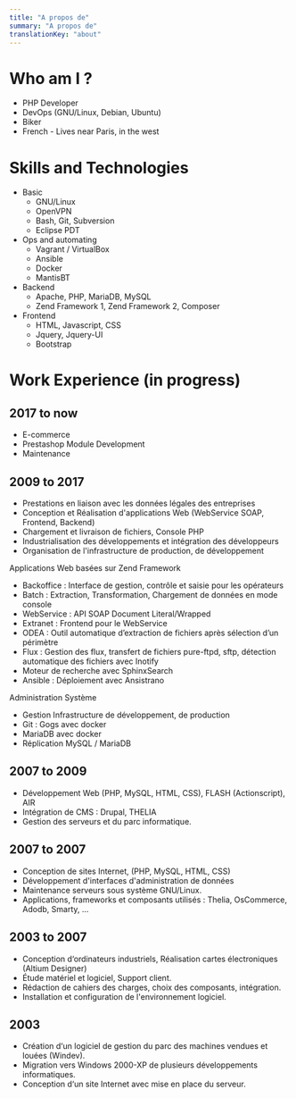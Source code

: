 ```yaml
---
title: "A propos de"
summary: "A propos de"
translationKey: "about"
---
```


# Who am I ?
* PHP Developer
* DevOps (GNU/Linux, Debian, Ubuntu)
* Biker
* French - Lives near Paris, in the west


# Skills and Technologies
- Basic
  * GNU/Linux
  * OpenVPN
  * Bash, Git, Subversion
  * Eclipse PDT
- Ops and automating
  * Vagrant / VirtualBox
  * Ansible
  * Docker
  * MantisBT
- Backend
  * Apache, PHP, MariaDB, MySQL
  * Zend Framework 1, Zend Framework 2, Composer
- Frontend
  * HTML, Javascript, CSS
  * Jquery, Jquery-UI
  * Bootstrap


# Work Experience (in progress)

## 2017 to now
* E-commerce
* Prestashop Module Development
* Maintenance

## 2009 to 2017
* Prestations en liaison avec les données légales des entreprises
* Conception et Réalisation d'applications Web (WebService SOAP, Frontend, Backend)
* Chargement et livraison de fichiers, Console PHP
* Industrialisation des développements et intégration des développeurs
* Organisation de l'infrastructure de production, de développement

Applications Web basées sur Zend Framework
* Backoffice : Interface de gestion, contrôle et saisie pour les opérateurs
* Batch : Extraction, Transformation, Chargement de données en mode console
* WebService : API SOAP Document Literal/Wrapped
* Extranet : Frontend pour le WebService
* ODEA : Outil automatique d’extraction de fichiers après sélection d’un périmètre
* Flux : Gestion des flux, transfert de fichiers pure-ftpd, sftp, détection automatique des fichiers avec Inotify
* Moteur de recherche avec SphinxSearch
* Ansible : Déploiement avec Ansistrano

Administration Système
* Gestion Infrastructure de développement, de production
* Git : Gogs avec docker
* MariaDB avec docker
* Réplication MySQL / MariaDB

## 2007 to 2009
* Développement Web (PHP, MySQL, HTML, CSS), FLASH (Actionscript), AIR
* Intégration de CMS : Drupal, THELIA
* Gestion des serveurs et du parc informatique.

## 2007 to 2007
* Conception de sites Internet, (PHP, MySQL, HTML, CSS)
* Développement d'interfaces d'administration de données
* Maintenance serveurs sous système GNU/Linux.
* Applications, frameworks et composants utilisés : Thelia, OsCommerce, Adodb, Smarty, ...

## 2003 to 2007
* Conception d‘ordinateurs industriels, Réalisation cartes électroniques (Altium Designer)
* Étude matériel et logiciel, Support client.
* Rédaction de cahiers des charges, choix des composants, intégration.
* Installation et configuration de l'environnement logiciel.

## 2003
* Création d‘un logiciel de gestion du parc des machines vendues et louées (Windev).
* Migration vers Windows 2000-XP de plusieurs développements informatiques.
* Conception d‘un site Internet avec mise en place du serveur.
